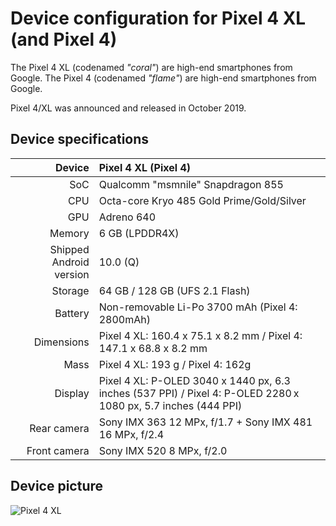 Device configuration for Pixel 4 XL (and Pixel 4)
==============

The Pixel 4 XL (codenamed _"coral"_) are high-end smartphones from Google.
The Pixel 4 (codenamed _"flame"_) are high-end smartphones from Google.

Pixel 4/XL was announced and released in October 2019.

## Device specifications

| Device       | Pixel 4 XL (Pixel 4)                   |
| -----------: | :------------------------------------- |
| SoC          | Qualcomm "msmnile" Snapdragon 855      |
| CPU          | Octa-core Kryo 485 Gold Prime/Gold/Silver |
| GPU          | Adreno 640                             |
| Memory       | 6 GB (LPDDR4X)                         |
| Shipped Android version | 10.0 (Q)                    |
| Storage      | 64 GB / 128 GB (UFS 2.1 Flash)         |
| Battery      | Non-removable Li-Po 3700 mAh (Pixel 4: 2800mAh) |
| Dimensions   | Pixel 4 XL: 160.4 x 75.1 x 8.2 mm / Pixel 4: 147.1 x 68.8 x 8.2 mm|
| Mass | Pixel 4 XL: 193 g / Pixel 4: 162g              |
| Display      | Pixel 4 XL: P-OLED 3040 x 1440 px, 6.3 inches (537 PPI) / Pixel 4: P-OLED 2280 x 1080 px, 5.7 inches (444 PPI)   |
| Rear camera  | Sony IMX 363 12 MPx, f/1.7 + Sony IMX 481 16 MPx, f/2.4   |
| Front camera | Sony IMX 520 8 MPx, f/2.0              |

## Device picture

![Pixel 4 XL](https://fdn2.gsmarena.com/vv/pics/google/google-pixel-4-xl-2.jpg "Pixel 4 XL")
